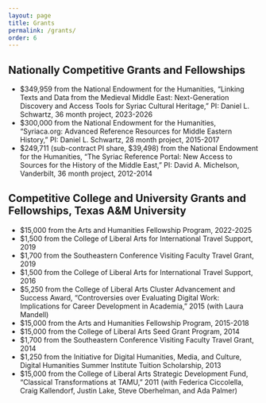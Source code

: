```yaml
---
layout: page
title: Grants
permalink: /grants/
order: 6
---
```


## Nationally Competitive Grants and Fellowships
- $349,959 from the National Endowment for the Humanities, “Linking Texts and Data from the Medieval Middle East: Next-Generation 
Discovery and Access Tools for Syriac Cultural Heritage,” PI: Daniel L. Schwartz, 36 month project, 2023-2026
- $300,000 from the National Endowment for the Humanities, “Syriaca.org: Advanced Reference Resources for Middle Eastern History,” 
PI: Daniel L. Schwartz, 28 month project, 2015-2017
- $249,711 (sub-contract PI share, $39,498) from the National Endowment for the Humanities, “The Syriac Reference Portal: 
New Access to Sources for the History of the Middle East,” PI: David A. Michelson, Vanderbilt, 36 month project, 2012-2014


## Competitive College and University Grants and Fellowships, Texas A&M University
- $15,000 from the Arts and Humanities Fellowship Program, 2022-2025
- $1,500 from the College of Liberal Arts for International Travel Support, 2019
- $1,700 from the Southeastern Conference Visiting Faculty Travel Grant, 2019
- $1,500 from the College of Liberal Arts for International Travel Support, 2016
- $5,250 from the College of Liberal Arts Cluster Advancement and Success Award, “Controversies over Evaluating Digital Work: Implications for Career Development in Academia,” 2015 (with Laura Mandell)
- $15,000 from the Arts and Humanities Fellowship Program, 2015-2018
- $15,000 from the College of Liberal Arts Seed Grant Program, 2014
- $1,700 from the Southeastern Conference Visiting Faculty Travel Grant, 2014
- $1,250 from the Initiative for Digital Humanities, Media, and Culture, Digital Humanities Summer Institute Tuition Scholarship, 2013
- $15,000 from the College of Liberal Arts Strategic Development Fund, “Classical Transformations at TAMU,” 2011 (with Federica Ciccolella, Craig Kallendorf, Justin Lake, Steve Oberhelman, and Ada Palmer)


[jekyll-organization]: https://github.com/jekyll
